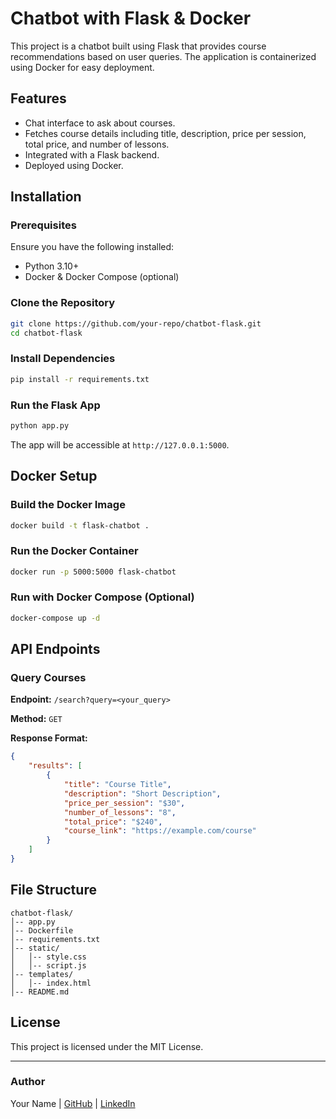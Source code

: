 # Chatbot with Flask & Docker

This project is a chatbot built using Flask that provides course recommendations based on user queries. The application is containerized using Docker for easy deployment.

## Features
- Chat interface to ask about courses.
- Fetches course details including title, description, price per session, total price, and number of lessons.
- Integrated with a Flask backend.
- Deployed using Docker.

## Installation

### Prerequisites
Ensure you have the following installed:
- Python 3.10+
- Docker & Docker Compose (optional)

### Clone the Repository
```bash
git clone https://github.com/your-repo/chatbot-flask.git
cd chatbot-flask
```

### Install Dependencies
```bash
pip install -r requirements.txt
```

### Run the Flask App
```bash
python app.py
```

The app will be accessible at `http://127.0.0.1:5000`.

## Docker Setup

### Build the Docker Image
```bash
docker build -t flask-chatbot .
```

### Run the Docker Container
```bash
docker run -p 5000:5000 flask-chatbot
```

### Run with Docker Compose (Optional)
```bash
docker-compose up -d
```

## API Endpoints

### Query Courses
**Endpoint:** `/search?query=<your_query>`

**Method:** `GET`

**Response Format:**
```json
{
    "results": [
        {
            "title": "Course Title",
            "description": "Short Description",
            "price_per_session": "$30",
            "number_of_lessons": "8",
            "total_price": "$240",
            "course_link": "https://example.com/course"
        }
    ]
}
```

## File Structure
```
chatbot-flask/
│-- app.py
│-- Dockerfile
│-- requirements.txt
│-- static/
│   │-- style.css
│   │-- script.js
│-- templates/
│   │-- index.html
│-- README.md
```

## License
This project is licensed under the MIT License.

---
### Author
Your Name | [GitHub](https://github.com/your-profile) | [LinkedIn](https://linkedin.com/in/your-profile)

